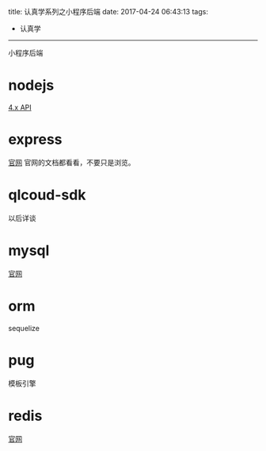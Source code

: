 title: 认真学系列之小程序后端
date: 2017-04-24 06:43:13
tags: 
- 认真学
---

小程序后端
<!--more-->

# nodejs
[4.x API](https://nodejs.org/docs/latest-v4.x/api/all.html)

# express
[官网](http://expressjs.com/)
官网的文档都看看，不要只是浏览。

# qlcoud-sdk
 以后详谈

# mysql
[官网](https://github.com/mysqljs/mysql)
# orm
sequelize

# pug
模板引擎

# redis
[官网](https://github.com/NodeRedis/node_redis)
